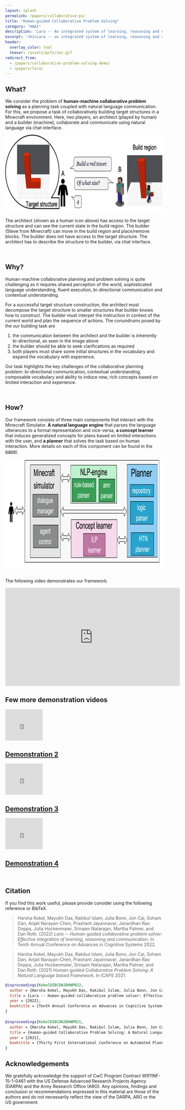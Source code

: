 ```yaml
---
layout: splash
permalink: /papers/collaborative-ps/
title: "Human-guided Collaborative Problem Solving"
category: "HAAI"
description: 'Lara -- An integrated system of learning, reasoning and communication <br> by Harsha Kokel, Mayukh Das, Rakibul Islam, Julia Bonn, Jon Cai, Soham Dan, Anjali Narayan-Chen, Prashant Jayannavar, Janardhan Rao Doppa, Julia Hockenmaier, Sriraam Natarajan, Martha Palmer, Dan Roth, In Systems Demonstration Track at ICAPS 2021'
excerpt: '<h1>Lara -- an integrated system of learning, reasoning and communication</h1> <br> <i>Harsha Kokel, Mayukh Das, Rakibul Islam, Julia Bonn, Jon Cai, Soham Dan, Anjali Narayan-Chen, Prashant Jayannavar, Janardhan Rao Doppa, Julia Hockenmaier, Sriraam Natarajan, Martha Palmer, Dan Roth</i><br/><br/>{::nomarkdown}  <a href="/assets/pdfs/Kokel_ACS2022.pdf" class="btn btn--light-outline btn--large"><i class="fas fa-file-pdf"></i> Paper</a>  <a href="/assets/pdfs/Kokel_ACS2022_supp.pdf" class="btn btn--light-outline btn--large"><i class="fas fa-paperclip"></i> Appendix</a>  <a href="https://youtu.be/q1pWe4aahF0" target="_blank" class="btn btn--light-outline btn--large"><i class="fab fa-youtube"></i> Video</a> <a href="https://youtube.com/playlist?list=PLFyA0lwDE2XiE3AegTtgJ6Yr7iiaQQRr1" target="_blank" class="btn btn--light-outline btn--large"><i class="fab fa-youtube"></i> Demos</a>{:/nomarkdown}'
header:
  overlay_color: teal  
  teaser: /assets/gifs/cwc.gif
redirect_from:
  - /papers/collaborative-problem-solving-demo/
  - /papers/lara/
---
```


<link rel="stylesheet" type="text/css" href="/assets/css/projects.css">

<!-- <div style="background-color:teal;padding:10px 20px;display: inline;color:white;font-weight:400"> -->
<h2>What?</h2>


We consider the problem of <b>human-machine collaborative problem solving</b> as a planning task coupled with natural language communication. For this, we propose a task of collaboratively building target structures in a Minecraft environment. Here, two players, an architect (played by human) and a builder (machine), collaborate and communicate using natural language via chat interface. 


<div align="center">
	<img src="/assets/images/project/collaborative-ps/builder-flow.png" style="height:250px!important">
</div>


The architect (shown as a human icon above) has access to the target structure and can see the current state in the build region. The builder (Steve from Minecraft) can move in the build region and place/remove blocks. The builder does not have access to the target structure. The architect has to describe the structure to the builder, via chat interface.

<br>

<h2>Why?</h2>

Human-machine collaborative planning and problem solving is quite challenging as it requires shared perception of the world, sophisticated language understanding, fluent execution, bi-directional communication and contextual understanding. 

For a successful target structure construction, the architect must decompose the target structure to smaller structures that builder knows how to construct. The builder must interpet the instruction in context of the current world and plan the sequence of actions. The conundrums posed by the our building task are 

<ol>
<li>the communication between the architect and the builder is inherently bi-directional, as seen in the image above</li>
<li>the builder should be able to seek clarifications as required</li>
<li>both players must share some initial structures in the vocabulary and expand the vocabulary with experience.</li>
</ol>

Our task highlights the key challenges of the collaborative planning problem: bi-directional communication, contextual understanding, composable vocabulary and ability to induce new, rich concepts based on limited interaction and experience.

<br>

<h2>How?</h2>

Our framework consists of three main components that interact with the Minecraft Simulator. <b>A natural language engine</b> that parses the language utterances to a formal representation and vice-versa, <b>a concept learner</b> that induces generalized concepts for plans based on limited interactions with the user, and <b>a planner</b> that solves the task based on human interaction. More details on each of this component can be found in the <a href="/assets/pdfs/Kokel-ICAPS2021-demo.pdf">paper</a>.


<div align="center">
	<img src="/assets/images/project/collaborative-ps/framework.png" style="height:350px!important">
</div>

<br>

The following video demonstrates our framework.

<iframe width="560" height="315" src="https://www.youtube.com/embed/q1pWe4aahF0" title="YouTube video player" frameborder="0" allow="accelerometer; autoplay; clipboard-write; encrypted-media; gyroscope; picture-in-picture" allowfullscreen></iframe>

<br>
<div class="project-category" id="demonstrations"> 
<h2>Few more demonstration videos</h2>

<div class="project-group">
<div class="grid__item">      
<article class="archive__item" itemscope="" itemtype="http://schema.org/CreativeWork">
<div class="archive__item-teaser">
<iframe width="120" height="100" src="https://www.youtube.com/embed/erEvK7CTqkw" title="YouTube video player" frameborder="0" allow="accelerometer; autoplay; clipboard-write; encrypted-media; gyroscope; picture-in-picture" allowfullscreen></iframe>      
</div>
    <h2 class="archive__item-title" itemprop="headline">
        <a href="https://youtu.be/erEvK7CTqkw" rel="permalink">Demonstration 2
</a>
    </h2>
  </article>
</div>
<div class="grid__item">
  <article class="archive__item" itemscope="" itemtype="http://schema.org/CreativeWork">
<div class="archive__item-teaser">
<iframe width="120" height="100" src="https://www.youtube.com/embed/S7PHyIrMnBg" title="YouTube video player" frameborder="0" allow="accelerometer; autoplay; clipboard-write; encrypted-media; gyroscope; picture-in-picture" allowfullscreen></iframe>
</div>
    <h2 class="archive__item-title" itemprop="headline">
        <a href="https://youtu.be/S7PHyIrMnBg" rel="permalink">Demonstration 3
</a>
    </h2>  
</article>
</div>
<div class="grid__item">
  <article class="archive__item" itemscope="" itemtype="http://schema.org/CreativeWork">
<div class="archive__item-teaser"> 
 <iframe width="120" height="100" src="https://www.youtube.com/embed/smgPOao915w" title="YouTube video player" frameborder="0" allow="accelerometer; autoplay; clipboard-write; encrypted-media; gyroscope; picture-in-picture" allowfullscreen></iframe>
</div>
    <h2 class="archive__item-title" itemprop="headline">
        <a href="https://youtu.be/smgPOao915w" rel="permalink">Demonstration 4
</a>
    </h2>
</article>
</div>
  </div>
<br/> 
</div> 



## Citation

If you find this work useful, please provide consider using the following reference or BibTeX.

> Harsha Kokel, Mayukh Das, Rakibul Islam, Julia Bonn, Jon Cai, Soham Dan, Anjali Narayan-Chen, Prashant Jayannavar, Janardhan Rao Doppa, Julia Hockenmaier, Sriraam Natarajan, Martha Palmer, and Dan Roth. (2022) *Lara -- Human-guided collaborative problem solver: Effective integration of learning, reasoning and communication*. In Tenth Annual Conference on Advances in Cognitive Systems 2022. 

> Harsha Kokel, Mayukh Das, Rakibul Islam, Julia Bonn, Jon Cai, Soham Dan, Anjali Narayan-Chen, Prashant Jayannavar, Janardhan Rao Doppa, Julia Hockenmaier, Sriraam Natarajan, Martha Palmer, and Dan Roth. (2021) *Human-guided Collaborative Problem Solving: A Natural Language based Framework*. In ICAPS 2021.

```bibtex
@inproceedings{KokelDIBCDNJDHNPR22,
  author = {Harsha Kokel, Mayukh Das, Rakibul Islam, Julia Bonn, Jon Cai, Soham Dan, Anjali Narayan-Chen, Prashant Jayannavar, Janardhan Rao Doppa, Julia Hockenmaier, Sriraam Natarajan, Martha Palmer, Dan Roth},
  title = {Lara -- Human-guided collaborative problem solver: Effective integration of learning, reasoning and communication},
  year = {2022},
  booktitle = {Tenth Annual Conference on Advances in Cognitive Systems ({ACS})}
}

@inproceedings{KokelDIBCDNJDHNPR21,
  author = {Harsha Kokel, Mayukh Das, Rakibul Islam, Julia Bonn, Jon Cai, Soham Dan, Anjali Narayan-Chen, Prashant Jayannavar, Janardhan Rao Doppa, Julia Hockenmaier, Sriraam Natarajan, Martha Palmer, Dan Roth},
  title = {Human-guided Collaborative Problem Solving: A Natural Language based Framework},
  year = {2021},
  booktitle = {Thirty First International Conference on Automated Planning and Scheduling ({ICAPS})}
}
```

## Acknowledgements

We gratefully acknowledge the support of CwC Program Contract W911NF-15-1-0461 with the US Defense Advanced Research Projects Agency (DARPA) and the Army Research Office (ARO). Any opinions, findings and conclusion or recommendations expressed in this material are those of the authors and do not necessarily reflect the view of the DARPA, ARO or the US government.
